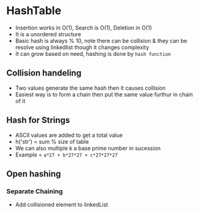# HashTable

* Insertion works in O(1), Search is O(1), Deletion in O(1)
* It is a unordered structure
* Basic hash is always % 10, note there can be collision & they can be resolve using linkedlist though it changes complexity
* It can grow based on need, hashing is done by `hash function`

## Collision handeling

* Two values generate the same hash then it causes collision
* Easiest way is to form a chain then put the same value furthur in chain of it

## Hash for Strings

* ASCII values are added to get a total value
* h('str') = sum % size of table
* We can also multiple k a base prime number in sucession
* Example = `a*27 + b*27*27 + c*27*27*27`

## Open hashing

### Separate Chaining

* Add collisioned element to linkedList

